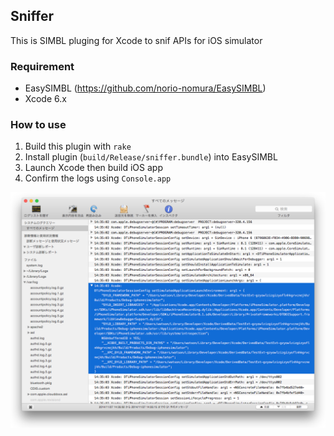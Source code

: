 ## Sniffer

This is SIMBL pluging for Xcode to snif APIs for iOS simulator

### Requirement

- EasySIMBL (https://github.com/norio-nomura/EasySIMBL)
- Xcode 6.x

### How to use

1. Build this plugin with `rake`
2. Install plugin (`build/Release/sniffer.bundle`) into EasySIMBL
3. Launch Xcode then build iOS app
4. Confirm the logs using `Console.app`

![](screenshot.png)
